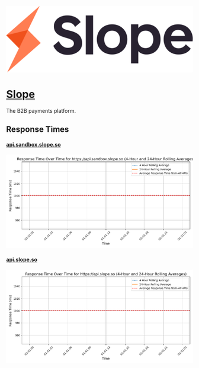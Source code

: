 [![Visit Slope](imagePreview.png)](https://slopepay.com)

# [Slope](https://slopepay.com)

The B2B payments platform.

## Response Times

#### [api.sandbox.slope.so](https://api.sandbox.slope.so)

![api.sandbox.slope.so](response-time-charts/6170692e73616e64626f782e736c6f70652e736f.png)
#### [api.slope.so](https://api.slope.so)

![api.slope.so](response-time-charts/6170692e736c6f70652e736f.png)

